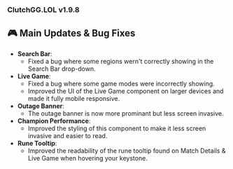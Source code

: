 ### ClutchGG.LOL v1.9.8

## 🎮 Main Updates & Bug Fixes

- **Search Bar**:
  - Fixed a bug where some regions wern't correctly showing in the Search Bar drop-down.
- **Live Game**:
  - Fixed a bug where some game modes were incorrectly showing.
  - Improved the UI of the Live Game component on larger devices and made it fully mobile responsive.
- **Outage Banner**:
  - The outage banner is now more prominant but less screen invasive.
- **Champion Performance**:
  - Improved the styling of this component to make it less screen invasive and easier to read.
- **Rune Tooltip**:
  - Improved the readability of the rune tooltip found on Match Details & Live Game when hovering your keystone.
